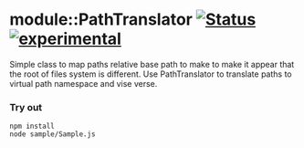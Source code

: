 
# module::PathTranslator [![Status](https://github.com/Wandalen/wPathTranslator/workflows/Test/badge.svg)](https://github.com/Wandalen/wPathTranslator/actions?query=workflow%3ATest) [![experimental](https://img.shields.io/badge/stability-experimental-orange.svg)](https://github.com/emersion/stability-badges#experimental)

Simple class to map paths relative base path to make to make it appear that the root of files system is different.  Use PathTranslator to translate paths to virtual path namespace and vise verse.

### Try out
```
npm install
node sample/Sample.js
```



























































